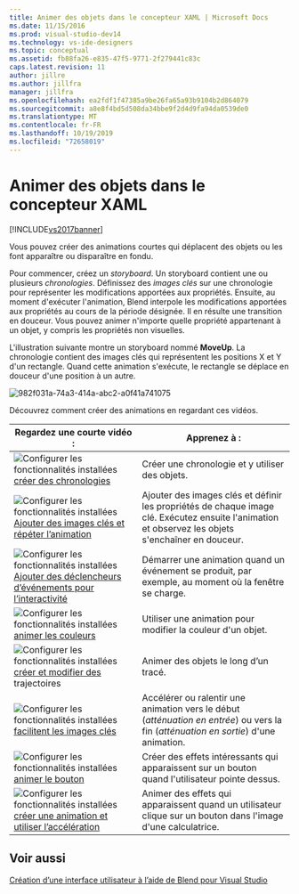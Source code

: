 ```yaml
---
title: Animer des objets dans le concepteur XAML | Microsoft Docs
ms.date: 11/15/2016
ms.prod: visual-studio-dev14
ms.technology: vs-ide-designers
ms.topic: conceptual
ms.assetid: fb88fa26-e835-47f5-9771-2f279441c83c
caps.latest.revision: 11
author: jillre
ms.author: jillfra
manager: jillfra
ms.openlocfilehash: ea2fdf1f47385a9be26fa65a93b9104b2d864079
ms.sourcegitcommit: a8e8f4bd5d508da34bbe9f2d4d9fa94da0539de0
ms.translationtype: MT
ms.contentlocale: fr-FR
ms.lasthandoff: 10/19/2019
ms.locfileid: "72658019"
---
```

# <a name="animate-objects-in-xaml-designer"></a>Animer des objets dans le concepteur XAML
[!INCLUDE[vs2017banner](../includes/vs2017banner.md)]

Vous pouvez créer des animations courtes qui déplacent des objets ou les font apparaître ou disparaître en fondu.

 Pour commencer, créez un *storyboard*. Un storyboard contient une ou plusieurs *chronologies*. Définissez des *images clés* sur une chronologie pour représenter les modifications apportées aux propriétés. Ensuite, au moment d'exécuter l'animation, Blend interpole les modifications apportées aux propriétés au cours de la période désignée. Il en résulte une transition en douceur. Vous pouvez animer n'importe quelle propriété appartenant à un objet, y compris les propriétés non visuelles.

 L'illustration suivante montre un storyboard nommé **MoveUp**. La chronologie contient des images clés qui représentent les positions X et Y d'un rectangle. Quand cette animation s'exécute, le rectangle se déplace en douceur d'une position à un autre.

 ![](../designers/media/982f031a-74a3-414a-abc2-a0f41a741075.png "982f031a-74a3-414a-abc2-a0f41a741075")

 Découvrez comment créer des animations en regardant ces vidéos.

|Regardez une courte vidéo :|Apprenez à :|
|--------------------------|-------------------|
|![Configurer les fonctionnalités installées](../designers/media/bldadminconsoleinitialconfigicon.PNG "Installées bldadminconsoleinitialconfigicon") [créer des chronologies](http://www.popscreen.com/v/6A4eF/Microsoft-Expression-Blend-Creating-Timelines)|Créer une chronologie et y utiliser des objets.|
|![Configurer les fonctionnalités installées](../designers/media/bldadminconsoleinitialconfigicon.PNG "Installées bldadminconsoleinitialconfigicon") [Ajouter des images clés et répéter l’animation](http://www.popscreen.com/v/6A4fi/Microsoft-Expression-Blend-Adding-Keyframes-and-Repeating-an-Animation)|Ajouter des images clés et définir les propriétés de chaque image clé. Exécutez ensuite l'animation et observez les objets s'enchaîner en douceur.|
|![Configurer les fonctionnalités installées](../designers/media/bldadminconsoleinitialconfigicon.PNG "Installées bldadminconsoleinitialconfigicon") [Ajouter des déclencheurs d’événements pour l’interactivité](http://www.popscreen.com/v/6A4e4/Microsoft-Expression-Blend-Adding-Event-Triggers-for-Interactivity)|Démarrer une animation quand un événement se produit, par exemple, au moment où la fenêtre se charge.|
|![Configurer les fonctionnalités installées](../designers/media/bldadminconsoleinitialconfigicon.PNG "Installées bldadminconsoleinitialconfigicon") [animer les couleurs](http://www.popscreen.com/v/6A4gv/Microsoft-Expression-Blend-Animating-Colors)|Utiliser une animation pour modifier la couleur d'un objet.|
|![Configurer les fonctionnalités installées](../designers/media/bldadminconsoleinitialconfigicon.PNG "Installées bldadminconsoleinitialconfigicon") [créer et modifier des](http://www.popscreen.com/v/6A4fX/Microsoft-Expression-Blend-Creating-and-Modifying-Motion-Paths) trajectoires|Animer des objets le long d’un tracé.|
|![Configurer les fonctionnalités installées](../designers/media/bldadminconsoleinitialconfigicon.PNG "Installées bldadminconsoleinitialconfigicon") [facilitent les images clés](http://www.popscreen.com/v/6A4dM/Microsoft-Expression-Blend-Easing-Keyframes)|Accélérer ou ralentir une animation vers le début (*atténuation en entrée*) ou vers la fin (*atténuation en sortie*) d'une animation.|
|![Configurer les fonctionnalités installées](../designers/media/bldadminconsoleinitialconfigicon.PNG "Installées bldadminconsoleinitialconfigicon") [animer le bouton](http://www.popscreen.com/v/6A4fK/Microsoft-Expression-Blend-Animating-a-Button)|Créer des effets intéressants qui apparaissent sur un bouton quand l'utilisateur pointe dessus.|
|![Configurer les fonctionnalités installées](../designers/media/bldadminconsoleinitialconfigicon.PNG "Installées bldadminconsoleinitialconfigicon") [créer une animation et utiliser l’accélération](https://www.youtube.com/watch?v=mAJXYrwxGYo)|Animer des effets qui apparaissent quand un utilisateur clique sur un bouton dans l'image d'une calculatrice.|

## <a name="see-also"></a>Voir aussi
 [Création d’une interface utilisateur à l’aide de Blend pour Visual Studio](../designers/creating-a-ui-by-using-blend-for-visual-studio.md)

